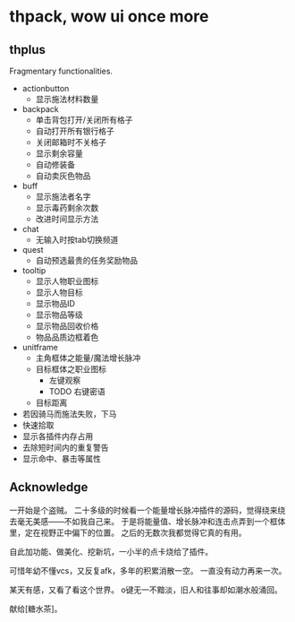 # thpack, wow ui once more

## thplus

Fragmentary functionalities.

- actionbutton
    - 显示施法材料数量
- backpack
    - 单击背包打开/关闭所有格子
    - 自动打开所有银行格子
    - 关闭邮箱时不关格子
    - 显示剩余容量
    - 自动修装备
    - 自动卖灰色物品
- buff
    - 显示施法者名字
    - 显示毒药剩余次数
    - 改进时间显示方法
- chat
    - 无输入时按tab切换频道
- quest
    - 自动预选最贵的任务奖励物品
- tooltip
    - 显示人物职业图标
    - 显示人物目标
    - 显示物品ID
    - 显示物品等级
    - 显示物品回收价格
    - 物品品质边框着色
- unitframe
    - 主角框体之能量/魔法增长脉冲
    - 目标框体之职业图标
        - 左键观察
        - TODO 右键密语
    - 目标距离
- 若因骑马而施法失败，下马
- 快速拾取
- 显示各插件内存占用
- 去除短时间内的重复警告
- 显示命中、暴击等属性

## Acknowledge

一开始是个盗贼。
二十多级的时候看一个能量增长脉冲插件的源码，觉得绕来绕去毫无美感——不如我自己来。
于是将能量值、增长脉冲和连击点弄到一个框体里，定在视野正中偏下的位置。
之后的无数次我都觉得它真的有用。

自此加功能、做美化、挖新坑，一小半的点卡烧给了插件。

可惜年幼不懂vcs，又反复afk，多年的积累消散一空。
一直没有动力再来一次。

某天有感，又看了看这个世界。
o键无一不黯淡，旧人和往事却如潮水般涌回。

献给[糖水茶]。
